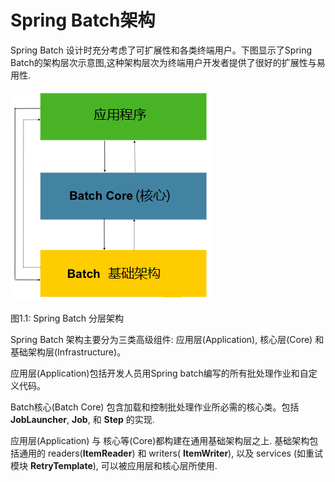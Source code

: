 # Spring Batch架构

Spring Batch 设计时充分考虑了可扩展性和各类终端用户。下图显示了Spring Batch的架构层次示意图,这种架构层次为终端用户开发者提供了很好的扩展性与易用性.

![Spring Batch 架构层次](./spring-batch-layers.png)

图1.1: Spring Batch 分层架构

Spring Batch 架构主要分为三类高级组件: 应用层(Application), 核心层(Core) 和基础架构层(Infrastructure)。

应用层(Application)包括开发人员用Spring batch编写的所有批处理作业和自定义代码。 

Batch核心(Batch Core) 包含加载和控制批处理作业所必需的核心类。包括 **JobLauncher**, **Job**, 和 **Step** 的实现.

应用层(Application) 与 核心等(Core)都构建在通用基础架构层之上. 基础架构包括通用的 readers(**ItemReader**) 和 writers( **ItemWriter**), 以及 services (如重试模块 **RetryTemplate**), 可以被应用层和核心层所使用.
